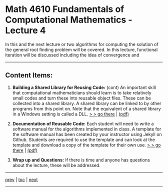# Math 4610 Fundamentals of Computational Mathematics  - Lecture 4

In this and the next lecture or two algorithms for computing the solution of
the general root finding problem will be covered. In this lecture, functional
iteration will be discussed including the idea of convergence and

<hr>

## Content Items:

  1. **Building a Shared Library for Reusing Code:** (cont) An important skill
     that computational mathematicians should learn is to take relatively small
     codes and turn these into reusable object files. These can be collected
     into a shared library. A shared library can be linked to by other programs
     from this point on. Note that the equivalent of a shared library in a
     Windows setting is called a DLL.
       [> > go there](https://jvkoebbe.github.io/math4610/lectures/lecture_04/md/shared_library_example)
       | [(pdf)](https://jvkoebbe.github.io/math4610/lectures/lecture_04/pdf/shared_library_example.pdf)

  2. **Documentation of Reusable Code:**  Each student will need to write a
     software manual for the algorithms implemented in class. A template for the
     software manual has been created by your instructor using Jekyll on Github.
     Students are required to use the template and can look at the template and
     download a copy of the template for their own use.
       [> > go there](https://jvkoebbe.github.io/math4610/lectures/lecture_04/md/softwaremanual_example)
       | [(pdf)](https://jvkoebbe.github.io/math4610/lectures/lecture_02/pdf/softwaremanual_example.pdf)

  3. **Wrap up and Questions:**  If there is time and anyone has questions about
     the lecture, these will be addressed.

---

[prev](https://jvkoebbe.github.io/math4610/lectures/lecture_03/md/lecture_03) |
[toc](https://jvkoebbe.github.io/math4610/lectures/toc_lectures) |
[next](https://jvkoebbe.github.io/math4610/lectures/lecture_05/md/lecture_05)

---
